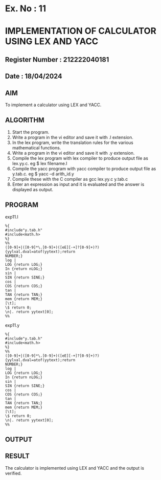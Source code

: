 # Ex. No : 11	
# IMPLEMENTATION OF CALCULATOR USING LEX AND YACC 
## Register Number : 212222040181
## Date : 18/04/2024

## AIM   
To implement a calculator using LEX and YACC.

## ALGORITHM
1.	Start the program.
2.	Write a program in the vi editor and save it with .l extension.
3.	In the lex program, write the translation rules for the various mathematical functions.
4.	Write a program in the vi editor and save it with .y extension.
5.	Compile the lex program with lex compiler to produce output file as lex.yy.c. eg $ lex filename.l
6.	Compile the yacc program with yacc compiler to produce output file as y.tab.c. eg $ yacc –d arith_id.y
7.	Compile these with the C compiler as gcc lex.yy.c y.tab.c
8.	Enter an expression as input and it is evaluated and the answer is displayed as output.

## PROGRAM

exp11.l

	%{
	#include"y.tab.h"
	#include<math.h>
	%}
	%%
	([0-9]+|([0-9]*\.[0-9]+)([eE][-+]?[0-9]+)?) {yylval.dval=atof(yytext);return
	NUMBER;}	
	log |
	LOG {return LOG;}
	In {return nLOG;}
	sin |
	SIN {return SINE;}
	cos |
	COS {return COS;}
	tan |	
	TAN {return TAN;}
	mem {return MEM;}
	[\t];
	\$ return 0;
	\n|. return yytext[0];
	%%
	
exp11.y

	%{
	#include"y.tab.h"
	#include<math.h>
	%}
	%%
	([0-9]+|([0-9]*\.[0-9]+)([eE][-+]?[0-9]+)?) {yylval.dval=atof(yytext);return
	NUMBER;}
	log |
	LOG {return LOG;}
	In {return nLOG;}
	sin |
	SIN {return SINE;}
	cos |
	COS {return COS;}
	tan |
	TAN {return TAN;}
	mem {return MEM;}
	[\t];
	\$ return 0;
	\n|. return yytext[0];
	%%

## OUTPUT 

## RESULT
The calculator is implemented using LEX and YACC and the output is verified.
